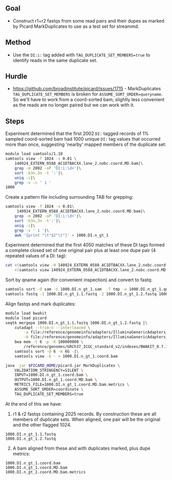 ## Goal

* Construct r1+r2 fastqs from some read pairs and their dupes as marked by
  Picard MarkDuplicates to use as a test set for streammd.

## Method

* Use the `DI:i:` tag added with `TAG_DUPLICATE_SET_MEMBERS=true` to identify
  reads in the same duplicate set.

## Hurdle

* https://github.com/broadinstitute/picard/issues/1715 - MarkDuplicates
  `TAG_DUPLICATE_SET_MEMBERS` is broken for `ASSUME_SORT_ORDER=queryname`.
  So we'll have to work from a coord-sorted bam; slightly less convenient as
  the reads are no longer paired but we can work with it.

## Steps

Experiment determined that the first 2002 `DI:` tagged records of 1% sampled
coord-sorted bam had 1000 unique `DI:` tag values that occurred more than once,
suggesting 'nearby' mapped members of the duplicate set:
```bash
module load samtools/1.10
samtools view -f 1024 -s 0.01 \
	140924_EXTERN_0588_AC1DTBACXX.lane_2.nobc.coord.MD.bam|\
	grep -m 2002 -oP 'DI:i:\d+'|\
	sort -k3n,3n -t ':'|\
	uniq -c|\
	grep -v -c ' 1 '
1000
```

Create a pattern file including surrounding TAB for grepping:
```bash
samtools view -f 1024 -s 0.01\
	 140924_EXTERN_0588_AC1DTBACXX.lane_2.nobc.coord.MD.bam|\
	grep -m 2002 -oP 'DI:i:\d+'|\
	sort -k3n,3n -t':'|\
	uniq -c|\
	grep -v ' 1 '|\
	awk '{print "\t"$2"\t"}' > 1000.DI.n_gt_1
```

Experiment determined that the first 4050 matches of these DI tags formed a
complete closed set of one original pair plus at least one dupe pair (4 repeated
values of a DI: tag):
```bash
cat <(samtools view -H 140924_EXTERN_0588_AC1DTBACXX.lane_2.nobc.coord.MD.bam)\
	<(samtools view 140924_EXTERN_0588_AC1DTBACXX.lane_2.nobc.coord.MD.bam|grep -m 4050 -f 1000.DI.n_gt_1) > 1000.DI.n_gt_1.sam
```

Sort by qname again (for convenient inspection) and convert to fastq:
```bash
samtools sort -O sam -n 1000.DI.n_gt_1.sam  -T tmp -o 1000.DI.n_gt_1.qname.sam
samtools fastq -1 1000.DI.n_gt_1.1.fastq -2 1000.DI.n_gt_1.2.fastq 1000.DI.n_gt_1.qname.sam
```

Align fastqs and mark duplicates:
```bash
module load bwakit
module load picard
seqtk mergepe 1000.DI.n_gt_1.1.fastq 1000.DI.n_gt_1.2.fastq |\
	cutadapt --trim-n --interleaved \
		-a file:/reference/genomeinfo/adapters/IlluminaGenericAdapters_R1.fa \
		-A file:/reference/genomeinfo/adapters/IlluminaGenericAdapters_R2.fa -|\
	bwa mem -t 6 -p -K 100000000 \
		/reference/genomes/GRCh37_ICGC_standard_v2/indexes/BWAKIT_0.7.12/GRCh37_ICGC_standard_v2.fa - 2>/dev/null |\
	samtools sort -@ 6 -m 6G -|\
	samtools view -b - > 1000.DI.n_gt_1.coord.bam

java -jar $PICARD_HOME/picard.jar MarkDuplicates \
	VALIDATION_STRINGENCY=SILENT \
	INPUT=1000.DI.n_gt_1.coord.bam \
	OUTPUT=1000.DI.n_gt_1.coord.MD.bam \
	METRICS_FILE=1000.DI.n_gt_1.coord.MD.bam.metrics \
	ASSUME_SORT_ORDER=coordinate \
	TAG_DUPLICATE_SET_MEMBERS=true
```
At the end of this we have:

1. r1 & r2 fastqs containing 2025 records. By construction these are all
   members of duplicate sets. When aligned, one pair will be the original
   and the other flagged 1024.
```
1000.DI.n_gt_1.1.fastq
1000.DI.n_gt_1.2.fastq
```

2. A bam aligned from these and with duplicates marked, plus dupe metrics:
```
1000.DI.n_gt_1.coord.bam
1000.DI.n_gt_1.coord.MD.bam
1000.DI.n_gt_1.coord.MD.bam.metrics
```
